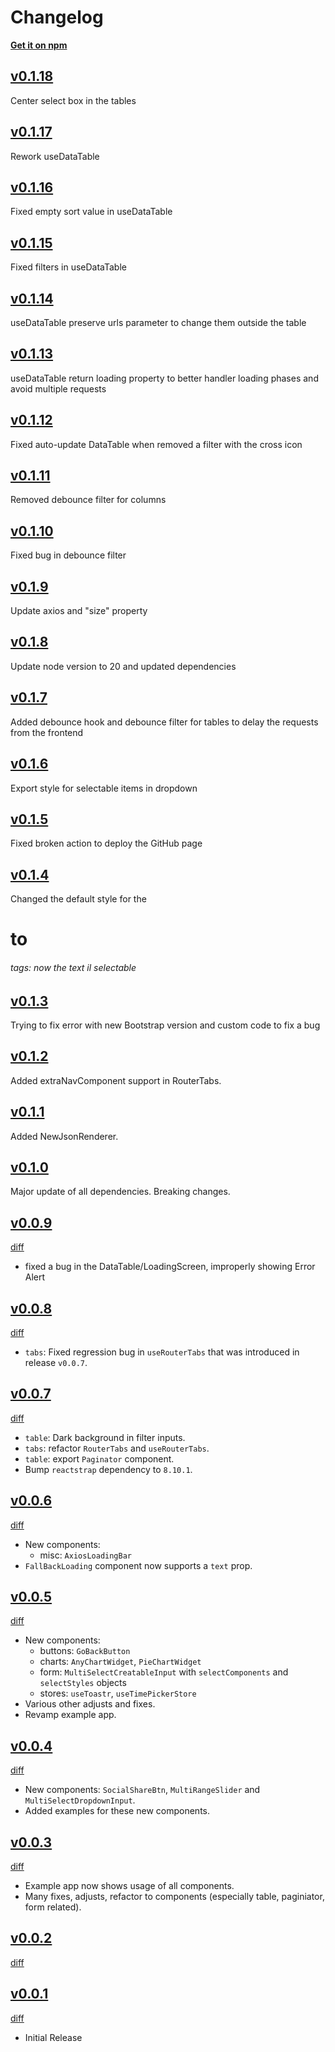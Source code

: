 # Changelog

**[Get it on npm](https://www.npmjs.com/package/certego-ui)**

## [v0.1.18](https://github.com/certego/certego-ui/releases/tag/v0.1.18)
Center select box in the tables

## [v0.1.17](https://github.com/certego/certego-ui/releases/tag/v0.1.17)
Rework useDataTable

## [v0.1.16](https://github.com/certego/certego-ui/releases/tag/v0.1.16)
Fixed empty sort value in useDataTable

## [v0.1.15](https://github.com/certego/certego-ui/releases/tag/v0.1.15)
Fixed filters in useDataTable

## [v0.1.14](https://github.com/certego/certego-ui/releases/tag/v0.1.14)
useDataTable preserve urls parameter to change them outside the table

## [v0.1.13](https://github.com/certego/certego-ui/releases/tag/v0.1.13)
useDataTable return loading property to better handler loading phases and avoid multiple requests

## [v0.1.12](https://github.com/certego/certego-ui/releases/tag/v0.1.12)
Fixed auto-update DataTable when removed a filter with the cross icon 

## [v0.1.11](https://github.com/certego/certego-ui/releases/tag/v0.1.11)
Removed debounce filter for columns

## [v0.1.10](https://github.com/certego/certego-ui/releases/tag/v0.1.10)
Fixed bug in debounce filter

## [v0.1.9](https://github.com/certego/certego-ui/releases/tag/v0.1.9)
Update axios and "size" property

## [v0.1.8](https://github.com/certego/certego-ui/releases/tag/v0.1.8)
Update node version to 20 and updated dependencies

## [v0.1.7](https://github.com/certego/certego-ui/releases/tag/v0.1.7)
Added debounce hook and debounce filter for tables to delay the requests from the frontend

## [v0.1.6](https://github.com/certego/certego-ui/releases/tag/v0.1.6)
Export style for selectable items in dropdown 

## [v0.1.5](https://github.com/certego/certego-ui/releases/tag/v0.1.5)
Fixed broken action to deploy the GitHub page

## [v0.1.4](https://github.com/certego/certego-ui/releases/tag/v0.1.4)
Changed the default style for the <h1> to <h6> tags: now the text il selectable

## [v0.1.3](https://github.com/certego/certego-ui/releases/tag/v0.1.3)
Trying to fix error with new Bootstrap version and custom code to fix a bug

## [v0.1.2](https://github.com/certego/certego-ui/releases/tag/v0.1.2)
Added extraNavComponent support in RouterTabs.

## [v0.1.1](https://github.com/certego/certego-ui/releases/tag/v0.1.1)
Added NewJsonRenderer.

## [v0.1.0](https://github.com/certego/certego-ui/releases/tag/v0.1.0)
Major update of all dependencies. Breaking changes.

## [v0.0.9](https://github.com/certego/certego-ui/releases/tag/v0.0.9)

[diff](https://github.com/certego/certego-ui/compare/v0.0.8...v0.0.9)

- fixed a bug in the DataTable/LoadingScreen, improperly showing Error Alert

## [v0.0.8](https://github.com/certego/certego-ui/releases/tag/v0.0.8)

[diff](https://github.com/certego/certego-ui/compare/v0.0.7...v0.0.8)

- `tabs`: Fixed regression bug in `useRouterTabs` that was introduced in release `v0.0.7`.

## [v0.0.7](https://github.com/certego/certego-ui/releases/tag/v0.0.7)

[diff](https://github.com/certego/certego-ui/compare/v0.0.6...v0.0.7)

- `table`: Dark background in filter inputs.
- `tabs`: refactor `RouterTabs` and `useRouterTabs`.
- `table`: export `Paginator` component.
- Bump `reactstrap` dependency to `8.10.1`.

## [v0.0.6](https://github.com/certego/certego-ui/releases/tag/v0.0.6)

[diff](https://github.com/certego/certego-ui/compare/v0.0.5...v0.0.6)

- New components:
  - misc: `AxiosLoadingBar`
- `FallBackLoading` component now supports a `text` prop.

## [v0.0.5](https://github.com/certego/certego-ui/releases/tag/v0.0.5)

[diff](https://github.com/certego/certego-ui/compare/v0.0.4...v0.0.5)

- New components:
  - buttons: `GoBackButton`
  - charts: `AnyChartWidget`, `PieChartWidget`
  - form: `MultiSelectCreatableInput` with `selectComponents` and `selectStyles` objects
  - stores: `useToastr`, `useTimePickerStore`
- Various other adjusts and fixes.
- Revamp example app.

## [v0.0.4](https://github.com/certego/certego-ui/releases/tag/v0.0.4)

[diff](https://github.com/certego/certego-ui/compare/v0.0.3...v0.0.4)

- New components: `SocialShareBtn`, `MultiRangeSlider` and `MultiSelectDropdownInput`.
- Added examples for these new components.

## [v0.0.3](https://github.com/certego/certego-ui/releases/tag/v0.0.3)

[diff](https://github.com/certego/certego-ui/compare/v0.0.2...v0.0.3)

- Example app now shows usage of all components.
- Many fixes, adjusts, refactor to components (especially table, paginiator, form related).

## [v0.0.2](https://github.com/certego/certego-ui/releases/tag/v0.0.2)

[diff](https://github.com/certego/certego-ui/compare/v0.0.1...v0.0.2)

## [v0.0.1](https://github.com/certego/certego-ui/releases/tag/v0.0.1)

[diff](https://github.com/certego/certego-ui/compare/v0.0.1...v0.0.1)

- Initial Release
